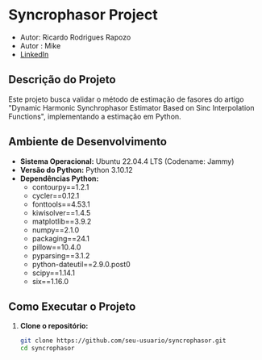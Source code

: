 # Syncrophasor Project
* Autor: Ricardo Rodrigues Rapozo
* Autor : Mike 
* [LinkedIn](www.linkedin.com/in/ricardo-rodrigues-rapozo-569560227)  
## Descrição do Projeto

Este projeto busca validar o método de estimação de fasores do artigo "Dynamic Harmonic Synchrophasor Estimator Based on Sinc Interpolation Functions", implementando a estimação em Python.


## Ambiente de Desenvolvimento

- **Sistema Operacional:** Ubuntu 22.04.4 LTS (Codename: Jammy)
- **Versão do Python:** Python 3.10.12
- **Dependências Python:**
  - contourpy==1.2.1
  - cycler==0.12.1
  - fonttools==4.53.1
  - kiwisolver==1.4.5
  - matplotlib==3.9.2
  - numpy==2.1.0
  - packaging==24.1
  - pillow==10.4.0
  - pyparsing==3.1.2
  - python-dateutil==2.9.0.post0
  - scipy==1.14.1
  - six==1.16.0

## Como Executar o Projeto

1. **Clone o repositório:**
   ```bash
   git clone https://github.com/seu-usuario/syncrophasor.git
   cd syncrophasor
